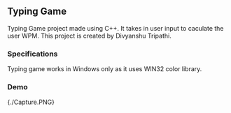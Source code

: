 ## Typing Game
Typing Game project made using C++. It takes in user input to caculate the user WPM. This project is created by Divyanshu Tripathi.

### Specifications
Typing game works in Windows only as it uses WIN32 color library.

### Demo
{./Capture.PNG}

